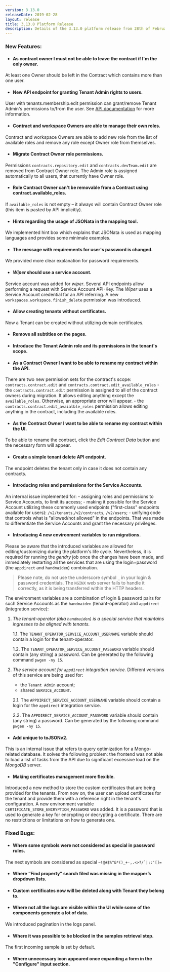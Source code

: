 ```yaml
---
version: 3.13.0
releaseDate: 2019-02-28
layout: release
title: 3.13.0 Platform Release
description: Details of the 3.13.0 platform release from 28th of February 2019
---
```


### New Features:

- #### As contract owner I must not be able to leave the contract if I'm the only owner.
At least one Owner should be left in the Contract which contains more than one user.

- #### New API endpoint for granting Tenant Admin rights to users.
User with tenants.membership.edit permission can grant/remove Tenant Admin's permissions to/from the user. See [API documentation]({{site.data.tenant.apiBaseUri}}/docs/v2/#granting-tenant-admin's-permissions-to-the-user) for more information.

- #### Contract and workspace Owners are able to manage their own roles.
Contract and workspace Owners are able to add new role from the list of available roles and remove any role except Owner role from themselves.

- #### Migrate Contract Owner role permissions.
Permissions ```contracts.repository.edit``` and ```contracts.devTeam.edit``` are removed from Contract Owner role. The Admin role is assigned automatically to all users, that currently have Owner role.

- #### Role Contract Owner can't be removable from a Contract using contract.available_roles.
If ```available_roles``` is not empty – it always will contain Contract Owner role (this item is pasted by API implicitly).

- #### Hints regarding the usage of JSONata in the mapping tool.
We implemented hint box which explains that JSONata is used as mapping languages and provides some minimale examples.

- #### The message with requirements for user's password is changed.
We provided more clear explanation for password requirements.

- #### *Wiper* should use a service account.
Service account was added for *wiper*. Several API endpoints allow performing a request with Service Account API-Key. The *Wiper* uses a Service Account credential for an API referring.
A new ```workspaces.workspace.finish_delete``` permission was introduced.

- #### Allow creating tenants without certificates.
Now a Tenant can be created without utilizing domain certificates.

- #### Remove all subtitles on the pages.

- #### Introduce the Tenant Admin role and its permissions in the tenant's scope.

- #### As a Contract Owner I want to be able to rename my contract within the API.
There are two new permission sets for the contract's scope: ```contracts.contract.edit``` and ```contracts.contract.edit_available_roles```
    - the ```contracts.contract.edit``` permission is assigned to all of the contract owners during migration. It allows editing anything except the ```available_roles```. Otherwise, an appropriate error will appear.
    - the ```contracts.contract.edit_avaialble_roles``` permission allows editing anything in the contract, including the available roles.

- #### As the Contract Owner I want to be able to rename my contract within the UI.
To be able to rename the contract, click the *Edit Contract Data* button and the necessary form will appear.

- #### Create a simple tenant delete API endpoint.
The endpoint deletes the tenant only in case it does not contain any contracts.

- #### Introducing roles and permissions for the Service Accounts.
An internal issue implemented for:
    - assigning roles and permissions to Service Accounts, to limit its access;
    - making it possible for the Service Account utilizing these commonly used endpoints ("first-class" endpoints available for users): ```/v2/tenants```,```/v2/contracts```, ```/v2/users```;
    - unifying code that controls what is "allowed/not allowed" in the endpoints. That was made to differentiate the Service Accounts and grant the necessary privileges.

- #### Introducing 4 new environment variables to run migrations.
Please be aware that the introduced variables are allowed for editing/customizing during the platform's life cycle. Nevertheless, it is required for running the *gendry* job once the changes have been made, and immediately restarting all the services that are using the login+password (the ```appdirect``` and ```handmaiden```) combination.

> Please note, do not use the underscore symbol ```_``` in your login & password credentials. The ```NGINX``` web server fails to handle it correctly, as it is being transferred within the HTTP headers.

The environment variables are a combination of login & password pairs for such Service Accounts as the ```handmaiden``` (tenant-operator) and ```appdirect``` (integration service):

1. *The tenant-operator (aka ```handmaiden```) is a special service that maintains ingresses to be aligned with tenants.*

    1.1. The ```TENANT_OPERATOR_SERVICE_ACCOUNT_USERNAME``` variable should contain a login for the tenant-operator.

    1.2. The ```TENANT_OPERATOR_SERVICE_ACCOUNT_PASSWORD``` variable should contain (any string) a password. Can be generated by the following command ```pwgen -ny 15```.

2. *The service account for ```appdirect``` integration service.* Different versions of this service are being used for:
    * the ```Tenant Admin``` account;
    * shared ```SERVICE_ACCOUNT```.

    2.1. The ```APPDIRECT_SERVICE_ACCOUNT_USERNAME``` variable should contain a login for the ```appdirect``` integration service.

    2.2. The ```APPDIRECT_SERVICE_ACCOUNT_PASSWORD``` variable should contain (any string) a password. Can be generated by the following command ```pwgen -ny 15```.

- #### Add unique to toJSONv2.
This is an internal issue that refers to query optimization for a Mongo-related database. It solves the following problem: the frontend was not able to load a list of tasks from the API due to significant excessive load on the *MongoDB* server.

- #### Making certificates management more flexible.
Introduced a new method to store the custom certificates that are being provided for the tenants. From now on, the user can upload certificates for the tenant and provide them with a reference right in the tenant's configuration.
A new environment variable ```CERTIFICATE_STORE_ENCRYPTION_PASSWORD``` was added. It is a password that is used to generate a key for encrypting or decrypting a certificate. There are no restrictions or limitations on how to generate one.

### Fixed Bugs:
- #### Where some symbols were not considered as special in password rules.
The next symbols are considered as special ```~!@#$%^&*()_+-,.<>?/`|;:'[]=```
- #### Where “Find property” search filed was missing in the mapper’s dropdown lists.
- #### Custom certificates now will be deleted along with Tenant they belong to.
- #### Where not all the logs are visible within the UI while some of the components generate a lot of data.
We introduced pagination in the logs panel.
- #### Where it was possible to be blocked in the samples retrieval step.
The first incoming sample is set by default.
- #### Where unnecessary icon appeared once expanding a form in the "Configure" input section.
